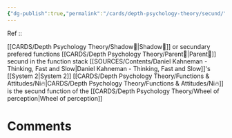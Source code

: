 ```yaml
---
{"dg-publish":true,"permalink":"/cards/depth-psychology-theory/secund/","created":"2023-04-07T16:05:07.672+02:00","updated":"2023-04-24T20:03:49.889+02:00"}
---
```


Ref :: 

[[CARDS/Depth Psychology Theory/Shadow👤\|Shadow👤]] or secundary prefered functions
[[CARDS/Depth Psychology Theory/Parent🤨\|Parent🤨]] secund in the function stack
[[SOURCES/Contents/Daniel Kahneman - Thinking, Fast and Slow\|Daniel Kahneman - Thinking, Fast and Slow]]'s [[System 2\|System 2]] 
[[CARDS/Depth Psychology Theory/Functions & Attitudes/Ni🔥\|CARDS/Depth Psychology Theory/Functions & Attitudes/Ni🔥]] is the secund function of the [[CARDS/Depth Psychology Theory/Wheel of perception\|Wheel of perception]]


# Comments 
<script src="https://utteranc.es/client.js"
        repo="Heart4sides/Comment_Section"
        issue-term="pathname"
        theme="gruvbox-dark"
        crossorigin="anonymous"
        async>
</script>